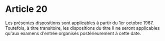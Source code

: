 # Article 20

Les présentes dispositions sont applicables à partir du 1er octobre 1967. Toutefois, à titre transitoire, les dispositions du titre II ne seront applicables qu'aux examens d'entrée organisés postérieurement à cette date.
